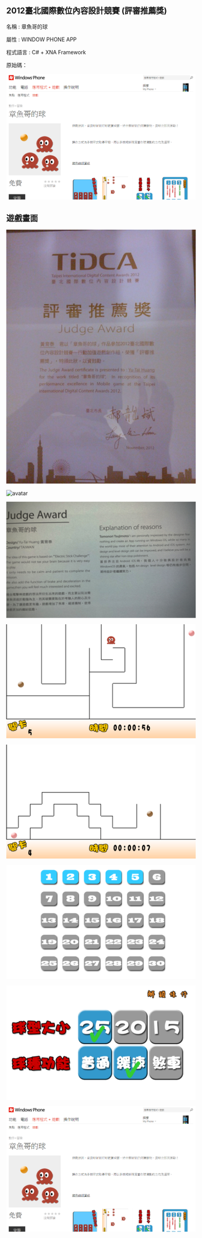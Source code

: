 ## 2012臺北國際數位內容設計競賽  (評審推薦獎)

名稱 : 章魚哥的球

屬性 : WINDOW PHONE APP 

程式語言 : C# + XNA Framework 

原始碼：

![avatar](./image/09.png)




## 遊戲畫面

![avatar](./image/01.jpg)

![avatar](./image/02.jpg)

![avatar](./image/03.jpg)

![avatar](./image/04.png)

![avatar](./image/05.png)

![avatar](./image/06.png)

![avatar](./image/07.png)

![avatar](./image/09.png)
